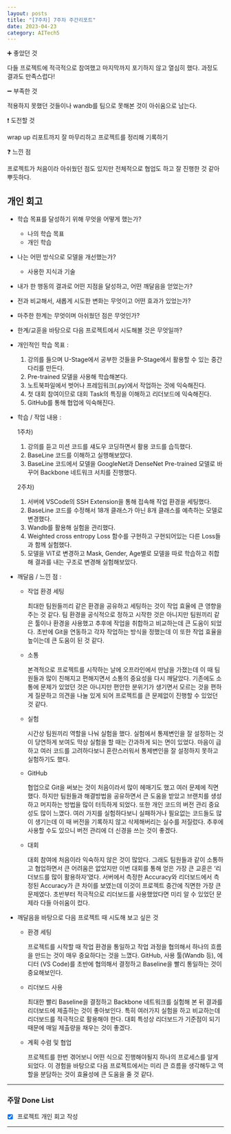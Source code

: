 ```yaml
---
layout: posts
title: "[7주차] 7주차 주간리포트"
date: 2023-04-23
category: AITech5
---
```


➕ 좋았던 것

다들 프로젝트에 적극적으로 참여했고 마지막까지 포기하지 않고 열심히 했다. 과정도 결과도 만족스럽다!

➖ 부족한 것

적용하지 못했던 것들이나 wandb를 팀으로 못해본 것이 아쉬움으로 남는다.

❗ 도전할 것

wrap up 리포트까지 잘 마무리하고 프로젝트를 정리해 기록하기

❓ 느낀 점

프로젝트가 처음이라 아쉬웠던 점도 있지만 전체적으로 협업도 하고 잘 진행한 것 같아 뿌듯하다. 

## **개인 회고**

- 학습 목표를 달성하기 위해 무엇을 어떻게 했는가?
    - 나의 학습 목표
    - 개인 학습
- 나는 어떤 방식으로 모델을 개선했는가?
    - 사용한 지식과 기술
- 내가 한 행동의 결과로 어떤 지점을 달성하고, 어떤 깨달음을 얻었는가?
- 전과 비교해서, 새롭게 시도한 변화는 무엇이고 어떤 효과가 있었는가?
- 마주한 한계는 무엇이며 아쉬웠던 점은 무엇인가?
- 한계/교훈을 바탕으로 다음 프로젝트에서 시도해볼 것은 무엇일까?

- 개인적인 학습 목표 :
    1. 강의를 들으며 U-Stage에서 공부한 것들을 P-Stage에서 활용할 수 있는 중간 다리를 만든다.
    2. Pre-trained 모델을 사용해 학습해본다.
    3. 노트북파일에서 벗어나 프레임워크(.py)에서 작업하는 것에 익숙해진다.
    4. 첫 대회 참여이므로 대회 Task의 특징을 이해하고 리더보드에 익숙해진다.
    5. GitHub를 통해 협업에 익숙해진다.

- 학습 / 작업 내용 :
    
    1주차) 
    
    1. 강의를 듣고 미션 코드를 섀도우 코딩하면서 활용 코드를 습득했다.
    2. BaseLine 코드를 이해하고 실행해보았다.
    3. BaseLine 코드에서 모델을 GoogleNet과 DenseNet Pre-trained 모델로 바꾸어 Backbone 네트워크 서치를 진행했다.
    
    2주차)
    
    1. 서버에 VSCode의 SSH Extension을 통해 접속해 작업 환경을 세팅했다.
    2. BaseLine 코드를 수정해서 18개 클래스가 아닌 8개 클래스를 예측하는 모델로 변경했다.
    3. Wandb를 활용해 실험을 관리했다.
    4. Weighted cross entropy Loss 함수를 구현하고 구현되어있는 다른 Loss들과 함께 실험했다.
    5. 모델을 ViT로 변경하고 Mask, Gender, Age별로 모델을 따로 학습하고 취합해 결과를 내는 구조로 변경해 실험해보았다.

- 깨달음 / 느낀 점 :
    - 작업 환경 세팅
        
        최대한 팀원들끼리 같은 환경을 공유하고 세팅하는 것이 작업 효율에 큰 영향을 주는 것 같다. 팀 환경을 공식적으로 정하고 시작한 것은 아니지만 팀원끼리 같은 툴이나 환경을 사용했고 추후에 작업을 취합하고 비교하는데 큰 도움이 되었다. 초반에 Git을 연동하고 각자 작업하는 방식을 정했는데 이 또한 작업 효율을 높이는데 큰 도움이 된 것 같다. 
        
    - 소통
        
        본격적으로 프로젝트를 시작하는 날에 오프라인에서 만남을 가졌는데 이 때 팀원들과 많이 친해지고 편해지면서 소통의 중요성을 다시 깨달았다. 기존에도 소통에 문제가 있었던 것은 아니지만 편안한 분위기가 생기면서 모르는 것을 편하게 질문하고 의견을 나눌 있게 되어 프로젝트를 큰 문제없이 진행할 수 있었던 것 같다. 
        
    - 실험
        
        시간상 팀원끼리 역할을 나눠 실험을 했다. 실험에서 통제변인을 잘 설정하는 것이 당연하게 보여도 막상 실험을 할 때는 간과하게 되는 면이 있었다. 마음이 급하고 여러 코드를 고려하다보니 혼란스러워서 통제변인을 잘 설정하지 못하고 실험하기도 했다. 
        
    - GitHub
        
        협업으로 Git을 써보는 것이 처음이라서 많이 헤매기도 했고 여러 문제에 직면했다. 하지만 팀원들과 해결방법을 공유하면서 큰 도움을 받았고 브랜치를 생성하고 머지하는 방법을 많이 터득하게 되었다. 또한 개인 코드의 버전 관리 중요성도 많이 느꼈다. 여러 가지를 실험하다보니 실패하거나 필요없는 코드들도 많이 생기는데 이 때 버전을 기록하지 않고 삭제해버리는 실수를 저질렀다. 추후에 사용할 수도 있으니 버전 관리에 더 신경을 쓰는 것이 좋겠다.
        
    - 대회
        
        대회 참여에 처음이라 익숙하지 않은 것이 많았다. 그래도 팀원들과 같이 소통하고 협업하면서 큰 어려움은 없었지만 이번 대회를 통해 얻은 가장 큰 교훈은 ‘리더보드를 많이 활용하자’였다. 서버에서 측정한 Accuracy와 리더보드에서 측정된 Accuracy가 큰 차이를 보였는데 이것이 프로젝트 중간에 직면한 가장 큰 문제였다. 초반부터 적극적으로 리더보드를 사용했었다면 미리 알 수 있었던 문제라 다들 아쉬움이 컸다. 
        
- 깨달음을 바탕으로 다음 프로젝트 때 시도해 보고 싶은 것
    - 환경 세팅
        
        프로젝트를 시작할 때 작업 환경을 통일하고 작업 과정을 협의해서 하나의 흐름을 만드는 것이 매우 중요하다는 것을 느꼈다. GitHub, 사용 툴(Wandb 등), 에디터 (VS Code)를 초반에 협의해서 결정하고 Baseline을 빨리 통일하는 것이 중요해보인다.
        
    - 리더보드 사용
        
        최대한 빨리 Baseline을 결정하고 Backbone 네트워크를 실험해 본 뒤 결과를 리더보드에 제출하는 것이 좋아보인다. 특히 여러가지 실험을 하고 비교하는데 리더보드를 적극적으로 활용해야 한다. 대회 특성상 리더보드가 기준점이 되기 때문에 매일 제출량을 채우는 것이 좋겠다.
        
    - 계획 수렴 및 협업
        
        프로젝트를 한번 겪어보니 어떤 식으로 진행해야될지 하나의 프로세스를 알게되었다. 이 경험을 바탕으로 다음 프로젝트에서는 미리 큰 흐름을 생각해두고 역할을 분담하는 것이 효율성에 큰 도움을 줄 것 같다. 
        

---

### 주말 Done List

- [x]  프로젝트 개인 회고 작성

---
